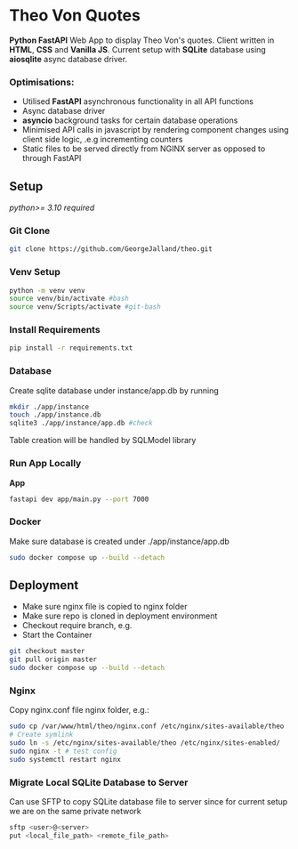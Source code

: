 # Theo Von Quotes
**Python FastAPI** Web App to display Theo Von's quotes. Client written in **HTML**, **CSS** and **Vanilla JS**. Current setup with **SQLite** database using **aiosqlite** async database driver.

### Optimisations:
- Utilised **FastAPI** asynchronous functionality in all API functions
- Async database driver
- **asyncio** background tasks for certain database operations
- Minimised API calls in javascript by rendering component changes using client side logic, .e.g incrementing counters
- Static files to be served directly from NGINX server as opposed to through FastAPI

## Setup
*python>= 3.10 required*

### Git Clone

```bash
git clone https://github.com/GeorgeJalland/theo.git
```
### Venv Setup

```bash
python -m venv venv
source venv/bin/activate #bash
source venv/Scripts/activate #git-bash
```
### Install Requirements
```bash
pip install -r requirements.txt
```

### Database
Create sqlite database under instance/app.db by running
```bash
mkdir ./app/instance
touch ./app/instance.db
sqlite3 ./app/instance/app.db #check
```

Table creation will be handled by SQLModel library

### Run App Locally

**App**
```bash
fastapi dev app/main.py --port 7000
```

### Docker

Make sure database is created under ./app/instance/app.db

```bash
sudo docker compose up --build --detach
```

## Deployment

 - Make sure nginx file is copied to nginx folder
 - Make sure repo is cloned in deployment environment
 - Checkout require branch, e.g.
 - Start the Container

```bash
git checkout master
git pull origin master
sudo docker compose up --build --detach
```

### Nginx

Copy nginx.conf file nginx folder, e.g.:
```bash
sudo cp /var/www/html/theo/nginx.conf /etc/nginx/sites-available/theo
# Create symlink
sudo ln -s /etc/nginx/sites-available/theo /etc/nginx/sites-enabled/
sudo nginx -t # test config
sudo systemctl restart nginx
```
### Migrate Local SQLite Database to Server

Can use SFTP to copy SQLite database file to server since for current setup we are on the same private network

```powershell
sftp <user>@<server>
put <local_file_path> <remote_file_path>
```